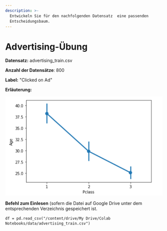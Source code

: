 ```yaml
---
description: >-
  Entwickeln Sie für den nachfolgenden Datensatz  eine passenden
  Entscheidungsbaum.
---
```


# Advertising-Übung

**Datensatz:** advertising\_train.csv

**Anzahl der Datensätze**: 800

**Label:** "Clicked on Ad"

**Erläuterung:**

![](../.gitbook/assets/image%20%2863%29.png)



**Befehl zum Einlesen** \(sofern die Datei auf Google Drive unter dem entsprechenden Verzeichnis gespeichert ist.

```text
df = pd.read_csv("/content/drive/My Drive/Colab Notebooks/data/advertising_train.csv")
```

